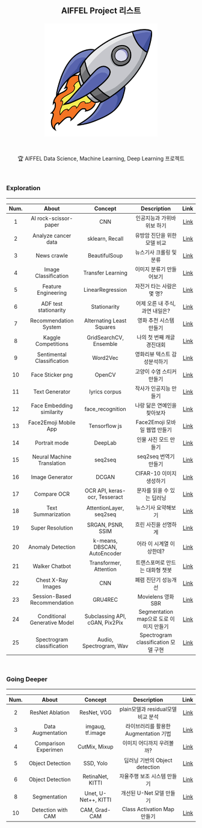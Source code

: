 
## <p align="center"> AIFFEL Project 리스트 </p>

<p align="center"><img src= "/img/Exploration.png"  width="300" height="300"></p>
<br>
<p align="center"> 🏆 AIFFEL Data Science, Machine Learning, Deep Learning 프로젝트 </p>
<br>

### Exploration
-----

| Num. |    About                                   | Concept        | Description                                      | Link        |
| :---------:  | :-----------:                                | :-------------------: | :-------------------:                         |  -------------------: |
| 1             | AI rock-scissor-paper              | CNN                | 인공지능과 가위바위보 하기           |  [Link](https://github.com/PEBpung/Aiffel/blob/master/Project/Exploration/E1.%20rock_scissor_paper.ipynb)       |
| 2             | Analyze  cancer data               | sklearn, Recall              | 유방암 진단을 위한 모델 비교 |   [Link](https://github.com/PEBpung/Aiffel/blob/master/Project/Exploration/E2.%20Analyze%20cancer%20data.ipynb)|
| 3               |  News crawle  |  BeautifulSoup  | 뉴스기사 크롤링 및 분류  |  [Link](https://github.com/PEBpung/Aiffel/blob/master/Project/Exploration/E3.%20News%20crawle.ipynb)  |
| 4               |   Image Classification  |  Transfer Learning  | 이미지 분류기 만들어보기  | [Link]( https://github.com/PEBpung/Aiffel/blob/master/Project/Exploration/E4.%20Image%20Classification.ipynb)  |
| 5               |  Feature Engineering  | LinearRegression  | 자전거 타는 사람은 몇 명?  | [Link](https://github.com/PEBpung/Aiffel/blob/master/Project/Exploration/E5.%20Feature%20Engineering.ipynb)  |
| 6               |  ADF test stationarity  | Stationarity  | 어제 오른 내 주식, 과연 내일은?  | [Link](https://github.com/PEBpung/Aiffel/blob/master/Project/Exploration/E6.%20ADF%20test%20stationarity.ipynb )  |
| 7               |  Recommendation System  | Alternating Least Squares  | 영화 추천 시스템 만들기  | [Link]( https://github.com/PEBpung/Aiffel/blob/master/Project/Exploration/E7.%20%EC%98%81%ED%99%94%20%EC%B6%94%EC%B2%9C%20%EC%8B%9C%EC%8A%A4%ED%85%9C.ipynb)  |
| 8               | Kaggle Competitions   | GridSearchCV, Ensemble  | 나의 첫 번째 캐글 경진대회  | [Link]( https://github.com/PEBpung/Aiffel/blob/master/Project/Exploration/E8.%20%EB%82%98%EC%9D%98%20%EC%B2%AB%20%EB%B2%88%EC%A7%B8%20%EC%BA%90%EA%B8%80%20%EA%B2%BD%EC%A7%84%EB%8C%80%ED%9A%8C%2C%20%EB%AC%B4%EC%9E%91%EC%A0%95%20%EB%94%B0%EB%9D%BC%ED%95%B4%EB%B3%B4%EA%B8%B0.ipynb)  |
| 9               |  Sentimental Classification   |  Word2Vec | 영화리뷰 텍스트 감성분석하기  |  [Link]( https://github.com/PEBpung/Aiffel/blob/master/Project/Exploration/E9.%20Naver%20sentiment%20movie%20corpus%20Project.ipynb) |
| 10              |  Face Sticker png   | OpenCV  | 고양이 수염 스티커 만들기  | [Link]( https://github.com/PEBpung/Aiffel/blob/master/Project/Exploration/E10.%20%EA%B3%A0%EC%96%91%EC%9D%B4%20%EC%88%98%EC%97%BC%20%EC%8A%A4%ED%8B%B0%EC%BB%A4%20%EB%A7%8C%EB%93%A4%EA%B8%B0.ipynb)  |
| 11              |  Text Generator  | lyrics corpus | 작사가 인공지능 만들기  |[Link](https://github.com/PEBpung/Aiffel/blob/master/Project/Exploration/E11.%20%EC%9E%91%EC%82%AC%EA%B0%80%20%EC%9D%B8%EA%B3%B5%EC%A7%80%EB%8A%A5%20%EB%A7%8C%EB%93%A4%EA%B8%B0.ipynb )  |
| 12             |  Face Embedding similarity  | face_recognition | 나랑 닮은 연예인을 찾아보자  |[Link](https://github.com/PEBpung/Aiffel/blob/master/Project/Exploration/E12.%20%EB%82%98%EB%9E%91%20%EB%8B%AE%EC%9D%80%20%EC%97%B0%EC%98%88%EC%9D%B8%EC%9D%84%20%EC%B0%BE%EC%95%84%EB%B3%B4%EC%9E%90.ipynb)  |
| 13              |  Face2Emoji Mobile App  | Tensorflow js | Face2Emoji 모바일 웹앱 만들기 |[Link](https://github.com/PEBpung/Aiffel/blob/master/Project/Exploration/E13.%20Face2Emoji%20%EB%AA%A8%EB%B0%94%EC%9D%BC%20%EC%9B%B9%EC%95%B1%20%EB%A7%8C%EB%93%A4%EA%B8%B0.ipynb)  |
| 14              |  Portrait mode |  DeepLab | 인물 사진 모드 만들기  |[Link](https://github.com/PEBpung/Aiffel/blob/master/Project/Exploration/E14.%20Image%20segmentation%EC%9D%84%20%EC%9D%B4%EC%9A%A9%ED%95%9C%20Portrait%20mode%20%EB%A7%8C%EB%93%A4%EA%B8%B0..ipynb)  |
| 15              |  Neural Machine Translation  | seq2seq | seq2seq 번역기 만들기  |[Link](https://github.com/PEBpung/Aiffel/blob/master/Project/Exploration/E15.%20%EB%8B%A8%EC%96%B4%20Level%EB%A1%9C%20seq2seq%20%EB%B2%88%EC%97%AD%EA%B8%B0%20%EB%A7%8C%EB%93%A4%EA%B8%B0.ipynb)  |
|16               | Image Generator |  DCGAN    |  CIFAR-10 이미지 생성하기     | [Link](https://github.com/PEBpung/Aiffel/blob/master/Project/Exploration/E16.%20Generated%20CIFAR-10%20Images%20from%20DCGAN.ipynb)  |
|17               | Compare OCR       |  OCR API, keras-ocr, Tesseract  | 문자를 읽을 수 있는 딥러닝 | [Link](https://github.com/PEBpung/Aiffel/blob/master/Project/Exploration/E17.Compare%20OCR%20with%20OCR%20API%2C%20keras-ocr%2C%20Tesseract.ipynb) |
|18               | Text Summarization | AttentionLayer, seq2seq   |뉴스기사 요약해보기| [Link](https://github.com/PEBpung/Aiffel/blob/master/Project/Exploration/E18.%20Create%20a%20news%20summary%20bot.ipynb)
|19               | Super Resolution   | SRGAN, PSNR, SSIM | 흐린 사진을 선명하게 | [Link](https://github.com/PEBpung/Aiffel/blob/master/Project/Exploration/E19.%20Single%20Image%20Super%20Resolution%20using%20Deep%20Learning.ipynb) |
| 20               | Anomaly Detection | k-means, DBSCAN, AutoEncoder| 어라 이 시계열 이상한데?| [Link](https://github.com/PEBpung/Aiffel/blob/master/Project/Exploration/E20.Anomaly_Detection.ipynb)|
| 21               | Walker Chatbot  | Transformer, Attention |트랜스포머로 만드는 대화형 챗봇| [Link](https://github.com/PEBpung/Aiffel/blob/master/Project/Exploration/E21.Make_Chatbot_using_Transformer.ipynb) | 
| 22              | Chest X-Ray Images  | CNN |폐렴 진단기 성능개선| [Link](https://github.com/PEBpung/Aiffel/blob/master/Project/Exploration/E22_Pneumonia_Classification.ipynb) | 
| 23              | Session-Based Recommendation  | GRU4REC |Movielens 영화 SBR| [Link](https://github.com/PEBpung/Aiffel/blob/master/Project/Exploration/E23_Session-Based%20Recommendation.ipynb) | 
| 24              | Conditional Generative Model  | Subclassing API, cGAN, Pix2Pix |Segmentation map으로 도로 이미지 만들기| [Link](https://github.com/PEBpung/Aiffel/blob/master/Project/Exploration/E24_Conditional-Generative-Model.ipynb) | 
| 25              | Spectrogram classification   | Audio, Spectrogram, Wav |Spectrogram classification 모델 구현| [Link](https://github.com/PEBpung/Aiffel/blob/master/Project/Exploration/E25.Spectrogram_classification.ipynb) | 

<br>  

### Going Deeper
-----

| Num. |    About                                   | Concept        | Description                                      | Link        |
| :---------:  | :-----------:                                | :-------------------: | :-------------------:                         |  -------------------: |
| 2             | ResNet Ablation          | ResNet, VGG     | plain모델과 residual모델 비교 분석    |  [Link](https://github.com/PEBpung/Aiffel/blob/master/Project/Going%20Deeper/G2.%20ResNet%20Ablation%20Study.ipynb)       |
| 3             | Data Augmentation| imgaug, tf.image | 라이브러리를 활용한 Augmentation 기법 |[Link](https://github.com/PEBpung/Aiffel/blob/master/Project/Going%20Deeper/G3.%20Image%20Augmentation.ipynb)|
| 4             | Comparison Experimen | CutMix, Mixup | 이미지 어디까지 우려볼까? | [Link](https://github.com/PEBpung/Aiffel/blob/master/Project/Going%20Deeper/G4.%20CutMix%20or%20Mixup%20Comparison%20Experiment.ipynb) |
| 5             | Object Detection   | SSD, Yolo |  딥러닝 기반의 Object detection | [Link](https://github.com/PEBpung/Aiffel/blob/master/Project/Going%20Deeper/G5.%20Object%20Detection.ipynb)|
| 6             | Object Detection   | RetinaNet, KITTI |  자율주행 보조 시스템 만들기 | [Link](https://github.com/PEBpung/Aiffel/blob/master/Project/Going%20Deeper/G6.Go_STOP_Object_Detection.ipynb)|
| 8             | Segmentation   | Unet, U-Net++, KITTI |  개선된 U-Net 모델 만들기 | [Link](https://github.com/PEBpung/Aiffel/blob/master/Project/Going%20Deeper/G8_Segmentation.ipynb)|
| 10             |Detection with CAM |CAM, Grad-CAM | Class Activation Map 만들기 |[Link](https://github.com/PEBpung/Aiffel/blob/master/Project/Going%20Deeper/G10.Make_Class_Activation%20Map.ipynb)|
